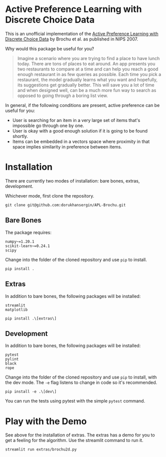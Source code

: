 # Active Preference Learning with Discrete Choice Data
This is an unofficial implementation of the [Active Preference Learning with Discrete Choice Data](https://papers.nips.cc/paper/2007/hash/b6a1085a27ab7bff7550f8a3bd017df8-Abstract.html) by Brochu et al. as published in NIPS 2007.

Why would this package be useful for you?
> Imagine a scenario where you are trying to find a place to have lunch today. 
> There are tons of places to eat around. 
> An app presents you two restaurants to compare at a time and can help you reach a good enough restaurant in as few queries as possible.
> Each time you pick a restaurant, the model gradually learns what you want and hopefully, its suggestions get gradually better.
> This will save you a lot of time and when designed well, can be a much more fun way to search as opposed to going through a boring list view.

In general, if the following conditions are present, active preference can be useful for you:
- User is searching for an item in a very large set of items that's impossible go through one by one.
- User is okay with a good enough solution if it is going to be found shortly.
- Items can be embedded in a vectors space where proximity in that space implies similarity in preference between items.

# Installation
There are currently two modes of installation: bare bones, extras, development.

Whichever mode, first clone the repository.

`git clone git@github.com:dorukhansergin/APL-Brochu.git`

## Bare Bones
The package requires:
```
numpy~=1.20.1 
scikit-learn~=0.24.1 
scipy
```

Change into the folder of the cloned repository and use `pip` to install.

`pip install .`

## Extras
In addition to bare bones, the following packages will be installed:
```
streamlit
matplotlib
```

`pip install .\[extras\]`

## Development
In addition to bare bones, the following packages will be installed:
```
pytest
pylint 
black 
rope
```

Change into the folder of the cloned repository and use `pip` to install, with the dev mode. The `-e` flag listens to change in code so it's recommended.

`pip install -e .\[dev\]`

You can run the tests using pytest with the simple `pytest` command.

# Play with the Demo
See above for the installation of extras.
The extras has a demo for you to get a feeling for the algorithm.
Use the streamlit command to run it.

`streamlit run extras/brochu2d.py`

